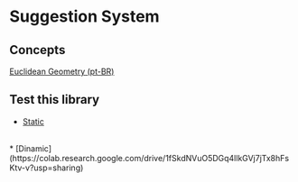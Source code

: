 # Suggestion System

## Concepts
[Euclidean Geometry (pt-BR)](https://fdavid.com.br/blog/sistema-de-recomendacao-colaborativo/)

## Test this library
* [Static](Suggestion_System.ipynb)
<br>
* [Dinamic](https://colab.research.google.com/drive/1fSkdNVuO5DGq4llkGVj7jTx8hFsKtv-v?usp=sharing)

